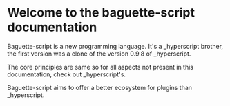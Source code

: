 # Welcome to the baguette-script documentation

Baguette-script is a new programming language. It's a _hyperscript brother, the first version was a clone of the version 0.9.8 of _hyperscript.

The core principles are same so for all aspects not present in this documentation, check out _hyperscript's.

Baguette-script aims to offer a better ecosystem for plugins than _hyperscript.
